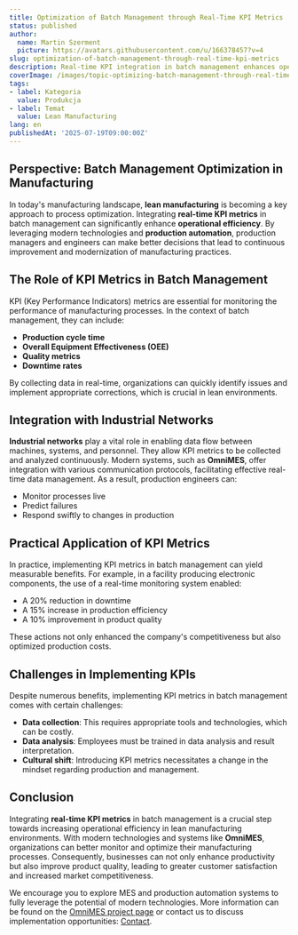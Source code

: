 ```yaml
---
title: Optimization of Batch Management through Real-Time KPI Metrics
status: published
author:
  name: Martin Szerment
  picture: https://avatars.githubusercontent.com/u/166378457?v=4
slug: optimization-of-batch-management-through-real-time-kpi-metrics
description: Real-time KPI integration in batch management enhances operational efficiency in lean manufacturing environments.
coverImage: /images/topic-optimizing-batch-management-through-real-time-production-kpis-in-lean-manufacturing-environments-explore-how-integ.png
tags:
- label: Kategoria
  value: Produkcja
- label: Temat
  value: Lean Manufacturing
lang: en
publishedAt: '2025-07-19T09:00:00Z'
---
```

## Perspective: Batch Management Optimization in Manufacturing

In today's manufacturing landscape, **lean manufacturing** is becoming a key approach to process optimization. Integrating **real-time KPI metrics** in batch management can significantly enhance **operational efficiency**. By leveraging modern technologies and **production automation**, production managers and engineers can make better decisions that lead to continuous improvement and modernization of manufacturing practices.

## The Role of KPI Metrics in Batch Management

KPI (Key Performance Indicators) metrics are essential for monitoring the performance of manufacturing processes. In the context of batch management, they can include:
- **Production cycle time**
- **Overall Equipment Effectiveness (OEE)**
- **Quality metrics**
- **Downtime rates**

By collecting data in real-time, organizations can quickly identify issues and implement appropriate corrections, which is crucial in lean environments.

## Integration with Industrial Networks

**Industrial networks** play a vital role in enabling data flow between machines, systems, and personnel. They allow KPI metrics to be collected and analyzed continuously. Modern systems, such as **OmniMES**, offer integration with various communication protocols, facilitating effective real-time data management. As a result, production engineers can:
- Monitor processes live
- Predict failures
- Respond swiftly to changes in production

## Practical Application of KPI Metrics

In practice, implementing KPI metrics in batch management can yield measurable benefits. For example, in a facility producing electronic components, the use of a real-time monitoring system enabled:
- A 20% reduction in downtime
- A 15% increase in production efficiency
- A 10% improvement in product quality

These actions not only enhanced the company's competitiveness but also optimized production costs.

## Challenges in Implementing KPIs

Despite numerous benefits, implementing KPI metrics in batch management comes with certain challenges:
- **Data collection**: This requires appropriate tools and technologies, which can be costly.
- **Data analysis**: Employees must be trained in data analysis and result interpretation.
- **Cultural shift**: Introducing KPI metrics necessitates a change in the mindset regarding production and management.

## Conclusion

Integrating **real-time KPI metrics** in batch management is a crucial step towards increasing operational efficiency in lean manufacturing environments. With modern technologies and systems like **OmniMES**, organizations can better monitor and optimize their manufacturing processes. Consequently, businesses can not only enhance productivity but also improve product quality, leading to greater customer satisfaction and increased market competitiveness.

We encourage you to explore MES and production automation systems to fully leverage the potential of modern technologies. More information can be found on the [OmniMES project page](https://www.omnimes.com/en/project) or contact us to discuss implementation opportunities: [Contact](https://www.omnimes.com/en/contact).

